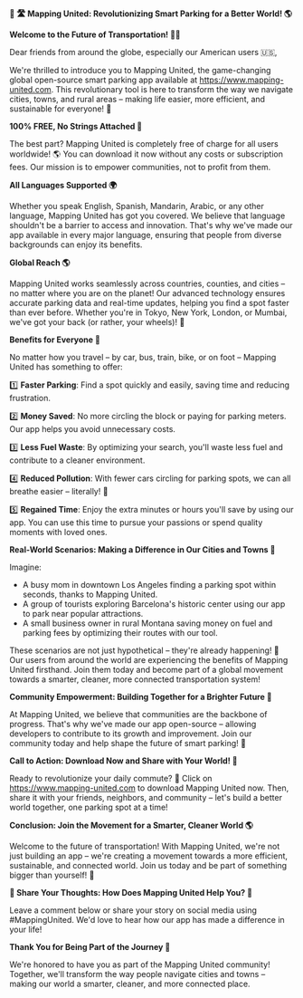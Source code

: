 **🚀 🛣️ Mapping United: Revolutionizing Smart Parking for a Better World! 🌎**

**Welcome to the Future of Transportation! 🚗💨**

Dear friends from around the globe, especially our American users 🇺🇸,

We're thrilled to introduce you to Mapping United, the game-changing global open-source smart parking app available at https://www.mapping-united.com. This revolutionary tool is here to transform the way we navigate cities, towns, and rural areas – making life easier, more efficient, and sustainable for everyone! 🌟

**100% FREE, No Strings Attached 💸**

The best part? Mapping United is completely free of charge for all users worldwide! 🌎 You can download it now without any costs or subscription fees. Our mission is to empower communities, not to profit from them.

**All Languages Supported 🌍️**

Whether you speak English, Spanish, Mandarin, Arabic, or any other language, Mapping United has got you covered. We believe that language shouldn't be a barrier to access and innovation. That's why we've made our app available in every major language, ensuring that people from diverse backgrounds can enjoy its benefits.

**Global Reach 🌎**

Mapping United works seamlessly across countries, counties, and cities – no matter where you are on the planet! Our advanced technology ensures accurate parking data and real-time updates, helping you find a spot faster than ever before. Whether you're in Tokyo, New York, London, or Mumbai, we've got your back (or rather, your wheels)! 🚗

**Benefits for Everyone 🌟**

No matter how you travel – by car, bus, train, bike, or on foot – Mapping United has something to offer:

1️⃣ **Faster Parking**: Find a spot quickly and easily, saving time and reducing frustration.

2️⃣ **Money Saved**: No more circling the block or paying for parking meters. Our app helps you avoid unnecessary costs.

3️⃣ **Less Fuel Waste**: By optimizing your search, you'll waste less fuel and contribute to a cleaner environment.

4️⃣ **Reduced Pollution**: With fewer cars circling for parking spots, we can all breathe easier – literally! 🌿

5️⃣ **Regained Time**: Enjoy the extra minutes or hours you'll save by using our app. You can use this time to pursue your passions or spend quality moments with loved ones.

**Real-World Scenarios: Making a Difference in Our Cities and Towns 🌆**

Imagine:

*   A busy mom in downtown Los Angeles finding a parking spot within seconds, thanks to Mapping United.
*   A group of tourists exploring Barcelona's historic center using our app to park near popular attractions.
*   A small business owner in rural Montana saving money on fuel and parking fees by optimizing their routes with our tool.

These scenarios are not just hypothetical – they're already happening! 🌈 Our users from around the world are experiencing the benefits of Mapping United firsthand. Join them today and become part of a global movement towards a smarter, cleaner, more connected transportation system!

**Community Empowerment: Building Together for a Brighter Future 🔗**

At Mapping United, we believe that communities are the backbone of progress. That's why we've made our app open-source – allowing developers to contribute to its growth and improvement. Join our community today and help shape the future of smart parking! 🌟

**Call to Action: Download Now and Share with Your World! 📲**

Ready to revolutionize your daily commute? 💨 Click on https://www.mapping-united.com to download Mapping United now. Then, share it with your friends, neighbors, and community – let's build a better world together, one parking spot at a time!

**Conclusion: Join the Movement for a Smarter, Cleaner World 🌎**

Welcome to the future of transportation! With Mapping United, we're not just building an app – we're creating a movement towards a more efficient, sustainable, and connected world. Join us today and be part of something bigger than yourself! 💪

**💬 Share Your Thoughts: How Does Mapping United Help You? 🤔**

Leave a comment below or share your story on social media using #MappingUnited. We'd love to hear how our app has made a difference in your life!

**Thank You for Being Part of the Journey 🙏**

We're honored to have you as part of the Mapping United community! Together, we'll transform the way people navigate cities and towns – making our world a smarter, cleaner, and more connected place.